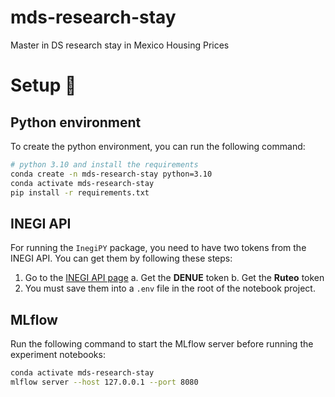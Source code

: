 # mds-research-stay
Master in DS research stay in Mexico Housing Prices


# Setup :hammer:

## Python environment
To create the python environment, you can run the following command:

```bash
# python 3.10 and install the requirements
conda create -n mds-research-stay python=3.10
conda activate mds-research-stay
pip install -r requirements.txt
```

## INEGI API
For running the `InegiPY` package, you need to have two tokens from the INEGI API. You can get them by following these steps:

1. Go to the [INEGI API page](https://www.inegi.org.mx/servicios/api_indicadores.html)
    a. Get the **DENUE** token
    b. Get the **Ruteo** token
2. You must save them into a `.env` file in the root of the notebook project.

## MLflow
Run the following command to start the MLflow server before running the experiment notebooks:

```bash
conda activate mds-research-stay
mlflow server --host 127.0.0.1 --port 8080
```